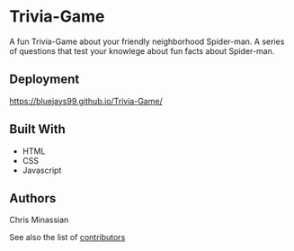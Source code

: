 # Trivia-Game

A fun Trivia-Game about your friendly neighborhood Spider-man.   A series of questions that test your knowlege about fun facts about Spider-man.  


## Deployment

https://bluejays99.github.io/Trivia-Game/


## Built With

* HTML
* CSS
* Javascript


## Authors

Chris Minassian

See also the list of [contributors](https://bluejays99.github.io/Trivia-Game/) 


